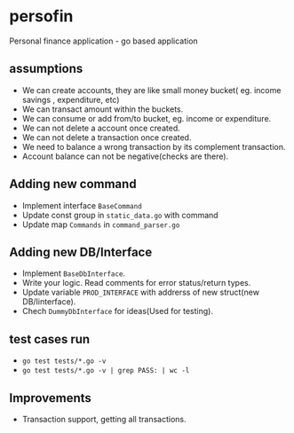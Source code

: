 # persofin
Personal finance application - go based application 

## assumptions 
* We can create accounts, they are like small money bucket( eg. income savings , expenditure, etc)
* We can transact amount within the buckets.
* We can consume or add from/to bucket, eg. income or expenditure.
* We can not delete a account once created.
* We can not delete a transaction once created.
* We need to balance a wrong transaction by its complement transaction.
* Account balance can not be negative(checks are there).

## Adding new command  
* Implement interface `BaseCommand`
* Update const group in `static_data.go` with command 
* Update map `Commands` in `command_parser.go`

## Adding new DB/Interface
* Implement `BaseDbInterface`.
* Write your logic. Read comments for error status/return types.
* Update variable `PROD_INTERFACE` with addrerss of new struct(new DB/Iinterface).
* Chech `DummyDbInterface` for ideas(Used for testing).

## test cases run
* `go test tests/*.go -v`
* `go test tests/*.go -v | grep PASS: | wc -l`

## Improvements
* Transaction support, getting all transactions.
